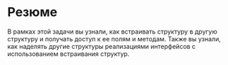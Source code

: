 # Резюме

В рамках этой задачи вы узнали, как встраивать структуру в другую структуру и получать доступ к ее полям и методам. Также вы узнали, как наделять другие структуры реализациями интерфейсов с использованием встраивания структур.
